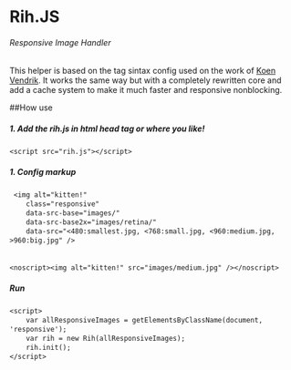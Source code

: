 # Rih.JS
###### Responsive Image Handler


This helper is based on the tag sintax config used on the work of [Koen Vendrik](https://github.com/kvendrik/responsive-images.js). 
It works the same way but with a completely rewritten core and add a cache system to make it much faster and responsive nonblocking.

##How use

##### 1. Add the rih.js in html head tag or where you like!

    <script src="rih.js"></script>

##### 1. Config markup


     <img alt="kitten!" 
        class="responsive" 
        data-src-base="images/"
        data-src-base2x="images/retina/"
        data-src="<480:smallest.jpg, <768:small.jpg, <960:medium.jpg, >960:big.jpg" />
        

    <noscript><img alt="kitten!" src="images/medium.jpg" /></noscript>


##### Run


    <script>
        var allResponsiveImages = getElementsByClassName(document, 'responsive');
        var rih = new Rih(allResponsiveImages);
        rih.init();
    </script>

